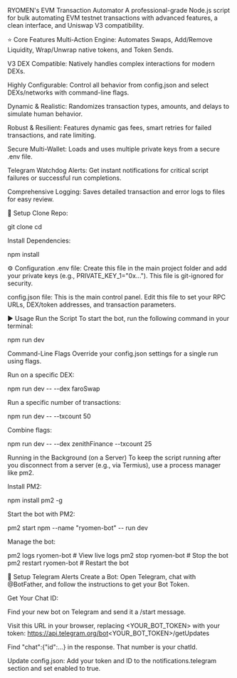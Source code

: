 RYOMEN's EVM Transaction Automator
A professional-grade Node.js script for bulk automating EVM testnet transactions with advanced features, a clean interface, and Uniswap V3 compatibility.

⭐ Core Features
Multi-Action Engine: Automates Swaps, Add/Remove Liquidity, Wrap/Unwrap native tokens, and Token Sends.

V3 DEX Compatible: Natively handles complex interactions for modern DEXs.

Highly Configurable: Control all behavior from config.json and select DEXs/networks with command-line flags.

Dynamic & Realistic: Randomizes transaction types, amounts, and delays to simulate human behavior.

Robust & Resilient: Features dynamic gas fees, smart retries for failed transactions, and rate limiting.

Secure Multi-Wallet: Loads and uses multiple private keys from a secure .env file.

Telegram Watchdog Alerts: Get instant notifications for critical script failures or successful run completions.

Comprehensive Logging: Saves detailed transaction and error logs to files for easy review.

🚀 Setup
Clone Repo:

git clone <your-repo-url>
cd <your-repo-folder>

Install Dependencies:

npm install

⚙️ Configuration
.env file: Create this file in the main project folder and add your private keys (e.g., PRIVATE_KEY_1="0x..."). This file is git-ignored for security.

config.json file: This is the main control panel. Edit this file to set your RPC URLs, DEX/token addresses, and transaction parameters.

▶️ Usage
Run the Script
To start the bot, run the following command in your terminal:

npm run dev

Command-Line Flags
Override your config.json settings for a single run using flags.

Run on a specific DEX:

npm run dev -- --dex faroSwap

Run a specific number of transactions:

npm run dev -- --txcount 50

Combine flags:

npm run dev -- --dex zenithFinance --txcount 25

Running in the Background (on a Server)
To keep the script running after you disconnect from a server (e.g., via Termius), use a process manager like pm2.

Install PM2:

npm install pm2 -g

Start the bot with PM2:

pm2 start npm --name "ryomen-bot" -- run dev

Manage the bot:

pm2 logs ryomen-bot   # View live logs
pm2 stop ryomen-bot    # Stop the bot
pm2 restart ryomen-bot # Restart the bot

🔔 Setup Telegram Alerts
Create a Bot: Open Telegram, chat with @BotFather, and follow the instructions to get your Bot Token.

Get Your Chat ID:

Find your new bot on Telegram and send it a /start message.

Visit this URL in your browser, replacing <YOUR_BOT_TOKEN> with your token: https://api.telegram.org/bot<YOUR_BOT_TOKEN>/getUpdates

Find "chat":{"id":...} in the response. That number is your chatId.

Update config.json: Add your token and ID to the notifications.telegram section and set enabled to true.